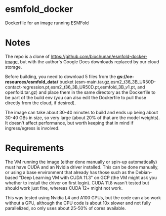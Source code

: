 # esmfold_docker
Dockerfile for an image running ESMFold

# Notes
The repo is a clone of https://github.com/biochunan/esmfold-docker-image, but with the author's Google Docs downloads replaced by our cloud storage. 

Before building, you need to download 5 files from the **gs://ce-resources/esmfold_data/** bucket (esm-main.tar.gz,esm2_t36_3B_UR50D-contact-regression.pt,esm2_t36_3B_UR50D.pt,esmfold_3B_v1.pt, and openfold.tar.gz) and place them in the same directory as the Dockerfile to be part of the build env (you can also edit the Dockerfile to pull those directly from the cloud, if desired).

The image can take about 30-40 minutes to build and ends up being about 30-40 GBs in size, so very large (about 20% of that are the model weights). It doesn't affect performance, but worth keeping that in mind if ingress/egress is involved.  

# Requirements
The VM running the image (either done manually or spin-up automatically) must have CUDA and an Nvidia driver installed. This can be done manually, or using a base environment that already has those such as the Debian-based "Deep Learning VM with CUDA 11.3" on GCP (the VM might ask you whether to install the driver on first login). CUDA 11.8 wasn't tested but should work just fine, whereas CUDA 12+ might not work.  

This was tested using Nvidia L4 and A100 GPUs, but the code can also work without a GPU, although the CPU code is about 10x slower and not fully parallelized, so only uses about 25-50% of cores available.
